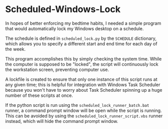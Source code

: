 # Scheduled-Windows-Lock

In hopes of better enforcing my bedtime habits, I needed a simple program that would automatically lock my Windows desktop on a schedule.

The schedule is defined in `scheduled_lock.py` by the `SCHEDULE` dictionary, which allows you to specify a different start and end time for each day of the week.

This program accomplishes this by simply checking the system time. While the computer is supposed to be "locked", the script will continuously lock the workstation screen, preventing computer use.

A lockfile is created to ensure that only one instance of this script runs at any given time; this is helpful for integration with Windows Task Scheduler because you won't have to worry about Task Scheduler spinning up a huge number of these scripts at once.

If the python script is run using the `scheduled_lock_runner_batch.bat` runner, a command prompt window will be open while the script is running. This can be avoided by using the `scheduled_lock_runner_script.vbs` runner instead, which will hide the command prompt window.
